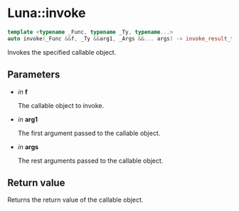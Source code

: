 # Luna::invoke

```c++
template <typename _Func, typename _Ty, typename...>
auto invoke(_Func &&f, _Ty &&arg1, _Args &&... args) -> invoke_result_t< _Func, _Ty, _Args... >
```

Invokes the specified callable object. 



## Parameters
* *in* **f**

    The callable object to invoke. 

* *in* **arg1**

    The first argument passed to the callable object. 

* *in* **args**

    The rest arguments passed to the callable object. 

## Return value
Returns the return value of the callable object. 

